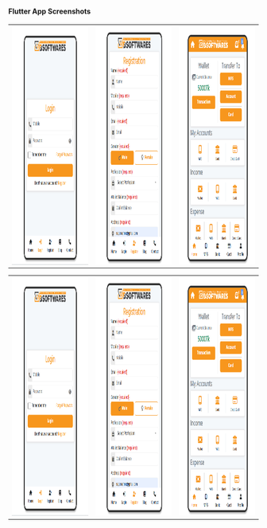 #### Flutter App Screenshots


<table>
  <tr>
    <td><img src="https://github.com/TanvirTamim-BD0/happy-banking/blob/8588e084ba5a31b5acc5954db0dd929464190a5b/public/screenshot/Screenshot%201.png?raw=true" width=270 height=480></td>
    <td><img src="https://github.com/TanvirTamim-BD0/happy-banking/blob/8588e084ba5a31b5acc5954db0dd929464190a5b/public/screenshot/Screenshot%202.png?raw=true" width=270 height=480></td>
    <td><img src="https://github.com/TanvirTamim-BD0/happy-banking/blob/8588e084ba5a31b5acc5954db0dd929464190a5b/public/screenshot/Screenshot%203.png?raw=true" width=270 height=480></td>
  </tr>
</table>

<table>
  <tr>
    <td><img src="https://github.com/TanvirTamim-BD0/happy-banking/blob/8588e084ba5a31b5acc5954db0dd929464190a5b/public/screenshot/Screenshot%201.png?raw=true" width=270 height=480></td>
    <td><img src="https://github.com/TanvirTamim-BD0/happy-banking/blob/8588e084ba5a31b5acc5954db0dd929464190a5b/public/screenshot/Screenshot%202.png?raw=true" width=270 height=480></td>
    <td><img src="https://github.com/TanvirTamim-BD0/happy-banking/blob/8588e084ba5a31b5acc5954db0dd929464190a5b/public/screenshot/Screenshot%203.png?raw=true" width=270 height=480></td>
  </tr>
</table>






